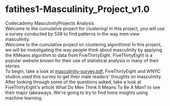 # fatihes1-Masculinity_Project_v1.0
Codecademy MasculinityProjects Analysis
<br>
Welcome to the cumulative project for clustering! In this project, you will use a survey conducted by 538 to find patterns in the way men view masculinity. <br>
Welcome to the cumulative project on clustering algorithms! In this project, we will be investigating the way people think about masculinity by applying the KMeans algorithm to data from FiveThirtyEight. FiveThirtyEight is a popular website known for their use of statistical analysis in many of their stories.
<br>
To begin, take a look at <a href="https://drive.google.com/file/d/1cX1azSvq9DRatPfE_oH0lgGLxoi056tQ/view?usp=sharing"> masculinity-survey.pdf.</a> FiveThirtyEight and WNYC studios used this survey to get their male readers' thoughts on masculinity. After looking through some of the questions asked, take a look at FiveThirtyEight's article What Do Men Think It Means To Be A Man? to see their major takeaways. We're going to try to find more insights using machine learning.
